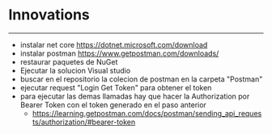 # Innovations
------
- instalar net core https://dotnet.microsoft.com/download
- instalar postman https://www.getpostman.com/downloads/
- restaurar paquetes de NuGet
- Ejecutar la solucion Visual studio
- buscar en el repositorio la colecion de postman en la carpeta "Postman"
- ejecutar  request "Login Get Token" para obtener el token
- para ejecutar las demas llamadas hay que hacer la Authorization por Bearer Token con el token generado en el paso anterior
  - https://learning.getpostman.com/docs/postman/sending_api_requests/authorization/#bearer-token
